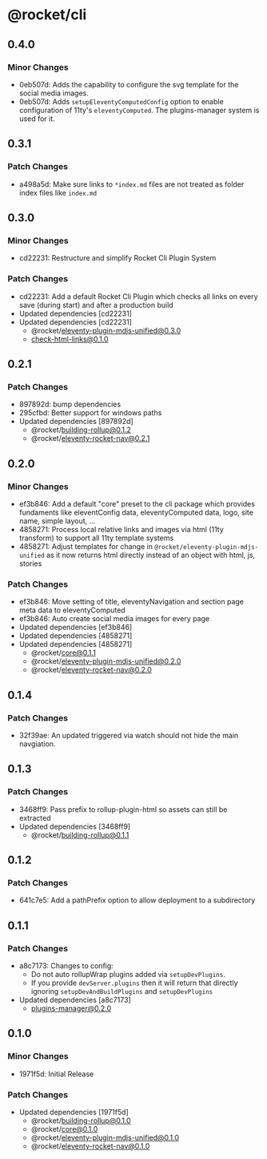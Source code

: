 # @rocket/cli

## 0.4.0

### Minor Changes

- 0eb507d: Adds the capability to configure the svg template for the social media images.
- 0eb507d: Adds `setupEleventyComputedConfig` option to enable configuration of 11ty's `eleventyComputed`. The plugins-manager system is used for it.

## 0.3.1

### Patch Changes

- a498a5d: Make sure links to `*index.md` files are not treated as folder index files like `index.md`

## 0.3.0

### Minor Changes

- cd22231: Restructure and simplify Rocket Cli Plugin System

### Patch Changes

- cd22231: Add a default Rocket Cli Plugin which checks all links on every save (during start) and after a production build
- Updated dependencies [cd22231]
- Updated dependencies [cd22231]
  - @rocket/eleventy-plugin-mdjs-unified@0.3.0
  - check-html-links@0.1.0

## 0.2.1

### Patch Changes

- 897892d: bump dependencies
- 295cfbd: Better support for windows paths
- Updated dependencies [897892d]
  - @rocket/building-rollup@0.1.2
  - @rocket/eleventy-rocket-nav@0.2.1

## 0.2.0

### Minor Changes

- ef3b846: Add a default "core" preset to the cli package which provides fundaments like eleventConfig data, eleventyComputed data, logo, site name, simple layout, ...
- 4858271: Process local relative links and images via html (11ty transform) to support all 11ty template systems
- 4858271: Adjust templates for change in `@rocket/eleventy-plugin-mdjs-unified` as it now returns html directly instead of an object with html, js, stories

### Patch Changes

- ef3b846: Move setting of title, eleventyNavigation and section page meta data to eleventyComputed
- ef3b846: Auto create social media images for every page
- Updated dependencies [ef3b846]
- Updated dependencies [4858271]
- Updated dependencies [4858271]
  - @rocket/core@0.1.1
  - @rocket/eleventy-plugin-mdjs-unified@0.2.0
  - @rocket/eleventy-rocket-nav@0.2.0

## 0.1.4

### Patch Changes

- 32f39ae: An updated triggered via watch should not hide the main navgiation.

## 0.1.3

### Patch Changes

- 3468ff9: Pass prefix to rollup-plugin-html so assets can still be extracted
- Updated dependencies [3468ff9]
  - @rocket/building-rollup@0.1.1

## 0.1.2

### Patch Changes

- 641c7e5: Add a pathPrefix option to allow deployment to a subdirectory

## 0.1.1

### Patch Changes

- a8c7173: Changes to config:
  - Do not auto rollupWrap plugins added via `setupDevPlugins`.
  - If you provide `devServer.plugins` then it will return that directly ignoring `setupDevAndBuildPlugins` and `setupDevPlugins`
- Updated dependencies [a8c7173]
  - plugins-manager@0.2.0

## 0.1.0

### Minor Changes

- 1971f5d: Initial Release

### Patch Changes

- Updated dependencies [1971f5d]
  - @rocket/building-rollup@0.1.0
  - @rocket/core@0.1.0
  - @rocket/eleventy-plugin-mdjs-unified@0.1.0
  - @rocket/eleventy-rocket-nav@0.1.0
